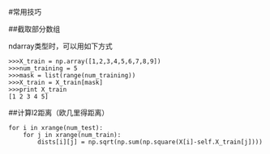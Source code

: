#常用技巧

##截取部分数组

ndarray类型时，可以用如下方式

```
>>>X_train = np.array([1,2,3,4,5,6,7,8,9])
>>>num_training = 5
>>>mask = list(range(num_training))
>>>X_train = X_train[mask]
>>>print X_train
[1 2 3 4 5]
```

##计算l2距离（欧几里得距离）

```
for i in xrange(num_test):
    for j in xrange(num_train):
        dists[i][j] = np.sqrt(np.sum(np.square(X[i]-self.X_train[j])))
```
